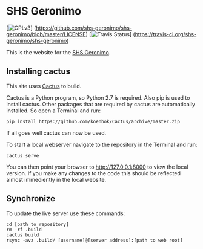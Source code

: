 SHS Geronimo
============

[![GPLv3](http://img.shields.io/badge/license-GPLv3-blue.png)]
(https://github.com/shs-geronimo/shs-geronimo/blob/master/LICENSE)
[![Travis Status](http://img.shields.io/travis/shs-geronimo/shs-geronimo/master.png)]
(https://travis-ci.org/shs-geronimo/shs-geronimo)

This is the website for the
[SHS Geronimo](http://www.shs-geronimo.org).


Installing cactus
-----------------

This site uses [Cactus](https://github.com/koenbok/Cactus/) to build.

Cactus is a Python program, so Python 2.7 is required.
Also pip is used to install cactus.
Other packages that are required by cactus are automatically installed.
So open a Terminal and run:

    pip install https://github.com/koenbok/Cactus/archive/master.zip

If all goes well cactus can now be used.

To start a local webserver navigate to the repository in the Terminal
and run:

    cactus serve

You can then point your browser to http://127.0.0.1:8000 to view the
local version. If you make any changes to the code this should be
reflected almost immediently in the local website.


Synchronize
-----------

To update the live server use these commands:

    cd [path to repository]
    rm -rf .build
    cactus build
    rsync -avz .build/ [username]@[server address]:[path to web root]
